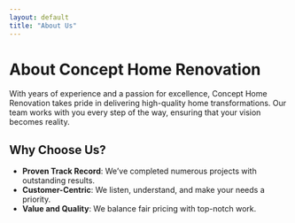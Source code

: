 ```yaml
---
layout: default
title: "About Us"
---
```


# About Concept Home Renovation

With years of experience and a passion for excellence, Concept Home Renovation takes pride in delivering 
high-quality home transformations. Our team works with you every step of the way, ensuring that your vision 
becomes reality.

## Why Choose Us?
- **Proven Track Record**: We’ve completed numerous projects with outstanding results.
- **Customer-Centric**: We listen, understand, and make your needs a priority.
- **Value and Quality**: We balance fair pricing with top-notch work.
